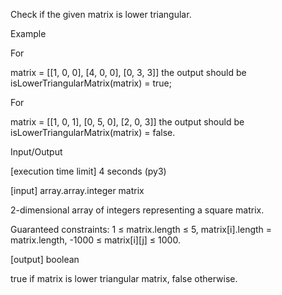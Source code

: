 Check if the given matrix is lower triangular.

Example

For

matrix = [[1, 0, 0], 
          [4, 0, 0], 
          [0, 3, 3]]
the output should be
isLowerTriangularMatrix(matrix) = true;

For

matrix = [[1, 0, 1], 
          [0, 5, 0], 
          [2, 0, 3]]
the output should be
isLowerTriangularMatrix(matrix) = false.

Input/Output

[execution time limit] 4 seconds (py3)

[input] array.array.integer matrix

2-dimensional array of integers representing a square matrix.

Guaranteed constraints:
1 ≤ matrix.length ≤ 5,
matrix[i].length = matrix.length,
-1000 ≤ matrix[i][j] ≤ 1000.

[output] boolean

true if matrix is lower triangular matrix, false otherwise.